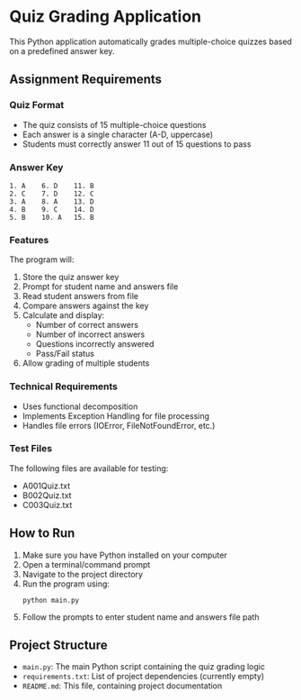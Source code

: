 # Quiz Grading Application

This Python application automatically grades multiple-choice quizzes based on a predefined answer key.

## Assignment Requirements

### Quiz Format
- The quiz consists of 15 multiple-choice questions
- Each answer is a single character (A-D, uppercase)
- Students must correctly answer 11 out of 15 questions to pass

### Answer Key
```
1. A    6. D    11. B
2. C    7. D    12. C
3. A    8. A    13. D
4. B    9. C    14. D
5. B    10. A   15. B
```

### Features
The program will:
1. Store the quiz answer key
2. Prompt for student name and answers file
3. Read student answers from file
4. Compare answers against the key
5. Calculate and display:
   - Number of correct answers
   - Number of incorrect answers
   - Questions incorrectly answered
   - Pass/Fail status
6. Allow grading of multiple students

### Technical Requirements
- Uses functional decomposition
- Implements Exception Handling for file processing
- Handles file errors (IOError, FileNotFoundError, etc.)

### Test Files
The following files are available for testing:
- A001Quiz.txt
- B002Quiz.txt
- C003Quiz.txt

## How to Run

1. Make sure you have Python installed on your computer
2. Open a terminal/command prompt
3. Navigate to the project directory
4. Run the program using:
   ```
   python main.py
   ```
5. Follow the prompts to enter student name and answers file path

## Project Structure

- `main.py`: The main Python script containing the quiz grading logic
- `requirements.txt`: List of project dependencies (currently empty)
- `README.md`: This file, containing project documentation 